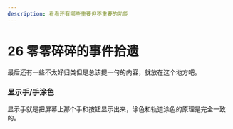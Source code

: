 ```yaml
---
description: 看看还有哪些重要但不重要的功能
---
```


# 26 零零碎碎的事件拾遗

最后还有一些不太好归类但是总该提一句的内容，就放在这个地方吧。

### 显示手/手涂色 <a id="1"></a>

显示手就是把屏幕上那个手和按钮显示出来，涂色和轨道涂色的原理是完全一致的。




